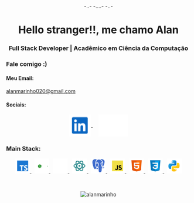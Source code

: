 <p align="center">-..- -....- -..-</p>
<h1 align="center">Hello stranger!!, me chamo Alan</h1>
<h3 align="center">Full Stack Developer | Acadêmico em Ciência da Computação </h3>

<h3 align="left">Fale comigo :)</h3>
<h4>Meu Email:</h4>
<a href="mailto:alanmarinho020@gmail.com">alanmarinho020@gmail.com</a>
&nbsp;&nbsp;
<h4>Sociais:</h4>
<p align="left">
 <div align="center">
  <a href="https://linkedin.com/in/alan-marinho20" target="_blank">
    <img src="https://github.com/alanmarinho/utils/blob/main/icons/linkedin.svg" alt="alan-marinho20" height="60" width="60" style="vertical-align: middle;"/>
  </a>
  &nbsp;&nbsp;&nbsp;
  <a href="https://alanmarinho.com.br" target="_blank">
    <img src="https://github.com/alanmarinho/utils/blob/main/icons/logo_white.svg" alt="alanmarinho" height="60" width="80" style="vertical-align: middle;"/>
  </a>
</div>

<h3 align="left">Main Stack:</h3>
<div align="center">
  <a href="https://www.typescriptlang.org/" target="_blank" rel="noreferrer"> 
    <img src="https://github.com/alanmarinho/utils/blob/main/icons/typescript.svg" alt="typescript" width="40" height="40" /> 
  </a>
  &nbsp;
  <a href="https://nodejs.org" target="_blank" rel="noreferrer"> 
    <img src="https://github.com/alanmarinho/utils/blob/main/icons/nodejs_white.svg" alt="nodejs" width="40" height="40" /> 
  </a>
  &nbsp;
  <a href="https://expressjs.com" target="_blank" rel="noreferrer"> 
    <img src="https://github.com/alanmarinho/utils/blob/main/icons/express_white.svg" alt="express" width="40" height="40" /> 
  </a>
  &nbsp;
  <a href="https://reactjs.org/" target="_blank" rel="noreferrer"> 
    <img src="https://github.com/alanmarinho/utils/blob/main/icons/react.svg" alt="react" width="40" height="40" /> 
  </a>
  &nbsp;
  <a href="https://www.postgresql.org" target="_blank" rel="noreferrer"> 
    <img src="https://github.com/alanmarinho/utils/blob/main/icons/postgresql.svg" alt="postgresql" width="40" height="40" /> 
  </a>
  &nbsp;
  <a href="https://developer.mozilla.org/en-US/docs/Web/JavaScript" target="_blank" rel="noreferrer"> 
    <img src="https://github.com/alanmarinho/utils/blob/main/icons/javascript.svg" alt="javascript" width="40" height="40" /> 
  </a>
  &nbsp;
  <a href="https://www.w3.org/html/" target="_blank" rel="noreferrer"> 
    <img src="https://github.com/alanmarinho/utils/blob/main/icons/html.svg" alt="html" width="40" height="40" /> 
  </a> 
  &nbsp;
  <a href="https://www.w3schools.com/css/" target="_blank" rel="noreferrer"> 
    <img src="https://github.com/alanmarinho/utils/blob/main/icons/css3.svg" alt="css3" width="40" height="40" /> 
  </a>
  &nbsp;
  <a href="https://www.python.org" target="_blank" rel="noreferrer"> 
    <img src="https://github.com/alanmarinho/utils/blob/main/icons/python.svg" alt="python" width="40" height="40" /> 
  </a> 
</div>

&nbsp;&nbsp;&nbsp;
<p align="center"><img align="center" src="https://github-readme-stats.vercel.app/api/top-langs?username=alanmarinho&show_icons=true&locale=en&layout=compact" alt="alanmarinho" /></p>

